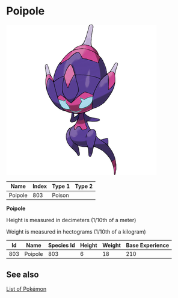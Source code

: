 # Poipole


![Poipole](images/803.png)

| **Name** | **Index** | **Type 1** | **Type 2** |
|----|----|----|----|
| Poipole | 803 | Poison  |  |

**Poipole** 


Height is measured in decimeters (1/10th of a meter)

Weight is measured in hectograms (1/10th of a kilogram)

| **Id** | **Name** | **Species Id** | **Height** | **Weight** | **Base Experience** |
|--------|----------|----------------|------------|------------|---------------------|
| 803 | Poipole | 803 | 6 | 18 | 210 |


## See also

[List of Pokémon](../pokemon.md)
